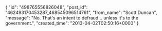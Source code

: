  {
   "id": "498765556826048",
   "post_id": "462493170453287_468545096514761",
   "from_name": "Scott Duncan",
   "message": "No. That's an intent to defraud... unless it's to the government.",
   "created_time": "2013-04-02T02:50:16+0000"
 }
